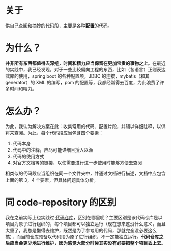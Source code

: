 # 关于

供自己查阅和摘抄的代码段，主要是各种**配置**的代码。

# 为什么？

**并非所有东西都值得去深挖，时间和精力应当保留在更加宝贵的事物之上**。在最近的实践中，我已经发现，对于一些比较偏向工程的东西，比如（各语言）正则表达式库的使用，spring boot 的各种配置项，JDBC 的连接，mybatis（和其 generator）的 XML 的编写，pom 的配置等，我都经常得去百度，为此浪费了许多时间和精力。

# 怎么办？

为此，我认为解决方案在此：收集常用的代码、配置片段，并辅以详细注释，以供将来查阅。为此，每个代码段应当包含四个要素：

1. 代码本身
2. 代码中的注释，应尽可能详细且授人以渔
3. 代码的使用方式
4. 对官方文档等的链接，以使需要进行进一步使用时能够方便去查阅

相类似的代码段应当组织在同一个文件夹中，并通过文档进行描述，文档中应包含上面的第 3，4 个要素，但具体问题具体分析。

# 同 code-repository 的区别

我在之前实际上也实践过 [代码仓库](https://github.com/V-YOP/code-repository)，区别在哪里呢？主要区别是该代码仓库是以项目为原子进行组织的，每个项目都可以独立运行（现在想来这没什么意义，而且太重了，我总是懒得去维护，既然是为了参考用的代码，那就完全没必要这么搞），而当前仓库预备以代码段为原子进行组织，不一定能独立运行。**代码仓库之后应当会更少地进行维护，因为感觉大部分时候其实没有必要把整个项目丢上去**。
